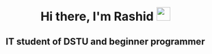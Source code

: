 <h1 align="center">Hi there, I'm Rashid</a> 
<img src="https://github.com/blackcater/blackcater/raw/main/images/Hi.gif" height="32"/></h1>
<h2 align="center">IT student of DSTU and beginner programmer</h2>
